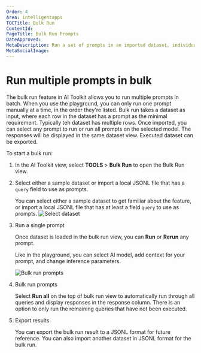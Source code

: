```yaml
---
Order: 4
Area: intelligentapps
TOCTitle: Bulk Run
ContentId:
PageTitle: Bulk Run Prompts
DateApproved:
MetaDescription: Run a set of prompts in an imported dataset, individually or in a full batch towards the selected genAI models and parameters.
MetaSocialImage:
---
```


# Run multiple prompts in bulk

The bulk run feature in AI Toolkit allows you to run multiple prompts in batch. When you use the playground, you can only run one prompt manually at a time, in the order they're listed. Bulk run takes a dataset as input, where each row in the dataset has a prompt as the minimal requirement. Typically teh dataset has multiple rows. Once imported, you can select any prompt to run or run all prompts on the selected model. The responses will be displayed in the same dataset view. Executed dataset can be exported.

To start a bulk run:

1. In the AI Toolkit view, select **TOOLS** > **Bulk Run** to open the Bulk Run view.


1. Select either a sample dataset or import a local JSONL file that has a `query` field to use as prompts.

    You can select either a sample dataset to get familiar about the feature, or import a local JSONL file that has at least a field `query` to use as prompts.
    ![Select dataset](./images/bulkrun/dataset.png)

1. Run a single prompt

    Once dataset is loaded in the bulk run view, you can **Run** or **Rerun** any prompt.

    Like in the playground, you can select AI model, add context for your prompt, and change inference parameters.

    ![Bulk run prompts](./images/bulkrun/bulkrun_one.png)

1. Bulk run prompts

    Select **Run all** on the top of bulk run view to automatically run through all queries and display responses in the response column. There is an option to only run the remaining queries that have not been executed.

1. Export results

    You can export the bulk run result to a JSONL format for future reference.
    You can also import another dataset in JSONL format for the bulk run.